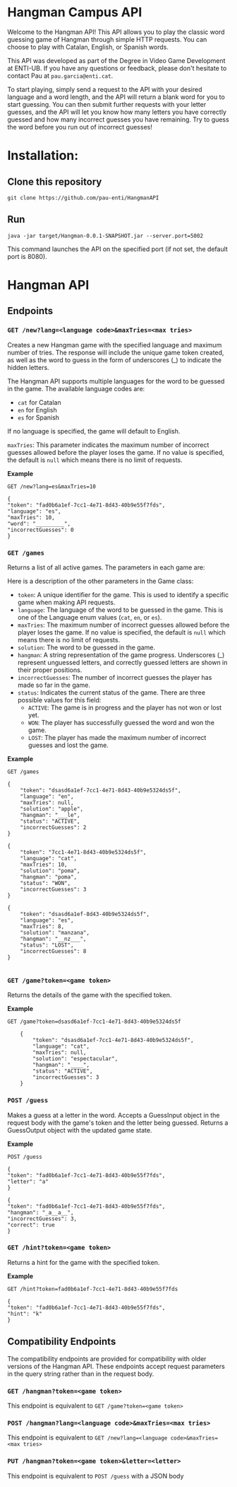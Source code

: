 # Hangman Campus API

Welcome to the Hangman API! This API allows you to play the classic word guessing game of Hangman through simple HTTP requests. You can choose to play with Catalan, English, or Spanish words.

This API was developed as part of the Degree in Video Game Development at ENTI-UB. If you have any questions or feedback, please don't hesitate to contact Pau at `pau.garcia@enti.cat`.

To start playing, simply send a request to the API with your desired language and a word length, and the API will return a blank word for you to start guessing. You can then submit further requests with your letter guesses, and the API will let you know how many letters you have correctly guessed and how many incorrect guesses you have remaining. Try to guess the word before you run out of incorrect guesses!


# Installation:

## Clone this repository
``` 
git clone https://github.com/pau-enti/HangmanAPI
```
## Run

```
java -jar target/Hangman-0.0.1-SNAPSHOT.jar --server.port=5002
```

This command launches the API on the specified port (if not set, the default port is 8080). 


# Hangman API


## Endpoints

### `GET /new?lang=<language code>&maxTries=<max tries>`

Creates a new Hangman game with the specified language and maximum number of tries. The response will include the unique game token created, as well as the word to guess in the form of underscores (_) to indicate the hidden letters.

The Hangman API supports multiple languages for the word to be guessed in the game. The available language codes are:

- `cat` for Catalan
- `en` for English
- `es` for Spanish

If no language is specified, the game will default to English.

`maxTries`: This parameter indicates the maximum number of incorrect guesses allowed before the player loses the game. If no value is specified, the default is `null` which means there is no limit of requests.

**Example**
```
GET /new?lang=es&maxTries=10

{
"token": "fad0b6a1ef-7cc1-4e71-8d43-40b9e55f7fds",
"language": "es",
"maxTries": 10,
"word": "_________",
"incorrectGuesses": 0
}
```


### `GET /games`

Returns a list of all active games. The parameters in each game are:

Here is a description of the other parameters in the Game class:

- `token`: A unique identifier for the game. This is used to identify a specific game when making API requests.
- `language`: The language of the word to be guessed in the game. This is one of the Language enum values (`cat`, `en`, or `es`).
- `maxTries`: The maximum number of incorrect guesses allowed before the player loses the game. If no value is specified, the default is `null` which means there is no limit of requests.
- `solution`: The word to be guessed in the game.
- `hangman`: A string representation of the game progress. Underscores (_) represent unguessed letters, and correctly guessed letters are shown in their proper positions.
- `incorrectGuesses`: The number of incorrect guesses the player has made so far in the game.
-  `status`: Indicates the current status of the game. There are three possible values for this field:
   - `ACTIVE`: The game is in progress and the player has not won or lost yet.
   - `WON`: The player has successfully guessed the word and won the game.
   - `LOST`: The player has made the maximum number of incorrect guesses and lost the game.

**Example**

```
GET /games

{
    "token": "dsasd6a1ef-7cc1-4e71-8d43-40b9e5324ds5f",
    "language": "en",
    "maxTries": null,
    "solution": "apple",
    "hangman": "___le",
    "status": "ACTIVE",
    "incorrectGuesses": 2
}

{
    "token": "7cc1-4e71-8d43-40b9e5324ds5f",
    "language": "cat",
    "maxTries": 10,
    "solution": "poma",
    "hangman": "poma",
    "status": "WON",
    "incorrectGuesses": 3
}

{
    "token": "dsasd6a1ef-8d43-40b9e5324ds5f",
    "language": "es",
    "maxTries": 8,
    "solution": "manzana",
    "hangman": "__nz___",
    "status": "LOST",
    "incorrectGuesses": 8
}


```

### `GET /game?token=<game token>`

Returns the details of the game with the specified token.

**Example**
```
GET /game?token=dsasd6a1ef-7cc1-4e71-8d43-40b9e5324ds5f

    {
        "token": "dsasd6a1ef-7cc1-4e71-8d43-40b9e5324ds5f",
        "language": "cat",
        "maxTries": null,
        "solution": "espectacular",
        "hangman": "____",
        "status": "ACTIVE",
        "incorrectGuesses": 3
    }
```


### `POST /guess`
Makes a guess at a letter in the word. Accepts a GuessInput object in the request body with the game's token and the letter being guessed. Returns a GuessOutput object with the updated game state.

**Example**
```
POST /guess

{
"token": "fad0b6a1ef-7cc1-4e71-8d43-40b9e55f7fds",
"letter": "a"
}
```
```
{
"token": "fad0b6a1ef-7cc1-4e71-8d43-40b9e55f7fds",
"hangman": "_a__a__",
"incorrectGuesses": 3,
"correct": true
}
```

### `GET /hint?token=<game token>`
Returns a hint for the game with the specified token.

**Example**

```
GET /hint?token=fad0b6a1ef-7cc1-4e71-8d43-40b9e55f7fds

{
"token": "fad0b6a1ef-7cc1-4e71-8d43-40b9e55f7fds",
"hint": "k"
}
```

## Compatibility Endpoints
The compatibility endpoints are provided for compatibility with older versions of the Hangman API. These endpoints accept request parameters in the query string rather than in the request body.

### `GET /hangman?token=<game token>`

This endpoint is equivalent to `GET /game?token=<game token>`

### `POST /hangman?lang=<language code>&maxTries=<max tries>`

This endpoint is equivalent to `GET /new?lang=<language code>&maxTries=<max tries>`

### `PUT /hangman?token=<game token>&letter=<letter>`

This endpoint is equivalent to `POST /guess` with a JSON body 
